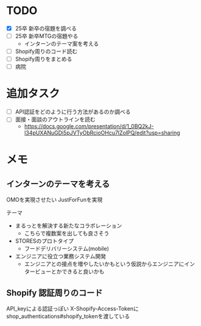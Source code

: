 # TODO

- [x] 25卒 新卒の宿題を調べる
- [ ] 25卒 新卒MTGの宿題やる
  - インターンのテーマ案を考える
- [ ] Shopify周りのコード読む
- [ ] Shopify周りをまとめる
- [ ] 病院

# 追加タスク

- [ ] API認証をどのように行う方法があるのか調べる
- [ ] 面接・面談のアウトラインを読む
  - https://docs.google.com/presentation/d/1_0BQ2kJ-l34pUXANuGDi5pJVTyObRcioOHcu7lZolPQ/edit?usp=sharing

# メモ

## インターンのテーマを考える

OMOを実現させたい
JustForFunを実現

テーマ
- まるっとを解決する新たなコラボレーション
  - こちらで複数案を出しても良さそう
- STORESのプロトタイプ
  - フードデリバリーシステム(mobile)
- エンジニアに役立つ業務システム開発
  - エンジニアとの接点を増やしたいかもという仮説からエンジニアにインタービューとかできると良いかも

## Shopify 認証周りのコード

API_keyによる認証っぽい
X-Shopify-Access-Tokenにshop_authentications#shopify_tokenを渡している
